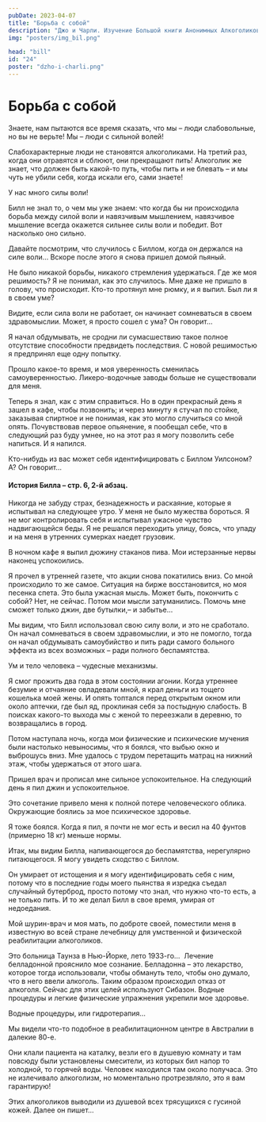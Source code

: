 ```yaml
---
pubDate: 2023-04-07
title: "Борьба с собой"
description: "Джо и Чарли. Изучение Большой книги Анонимных Алкоголиков. (023)"
img: "posters/img_bil.png"

head: "bill"
id: "24"
poster: "dzho-i-charli.png"
---
```


# Борьба с собой

Знаете, нам пытаются все время сказать, что мы – люди слабовольные, но вы не верьте! Мы – люди с сильной волей!

Слабохарактерные люди не становятся алкоголиками. На третий раз, когда они отравятся и сблюют, они прекращают пить! Алкоголик же знает, что должен быть какой-то путь, чтобы пить и не блевать – и мы чуть не убили себя, когда искали его, сами знаете!

У нас много силы воли!

Билл не знал то, о чем мы уже знаем: что когда бы ни происходила борьба между силой воли и навязчивым мышлением, навязчивое мышление всегда окажется сильнее силы воли и победит.
Вот насколько оно сильно.

Давайте посмотрим, что случилось с Биллом, когда он держался на силе воли…
Вскоре после этого я снова пришел домой пьяный.

Не было никакой борьбы, никакого стремления удержаться. Где же моя решимость? Я не понимал, как это случилось. Мне даже не пришло в голову, что происходит. Кто-то протянул мне рюмку, и я выпил. Был ли я в своем уме?

Видите, если сила воли не работает, он начинает сомневаться в своем здравомыслии. Может, я просто сошел с ума? Он говорит…

Я начал обдумывать, не сродни ли сумасшествию такое полное отсутствие способности предвидеть последствия.
С новой решимостью я предпринял еще одну попытку.

Прошло какое-то время, и моя уверенность сменилась самоуверенностью. Ликеро-водочные заводы больше не существовали для меня.

Теперь я знал, как с этим справиться. Но в один прекрасный день я зашел в кафе, чтобы позвонить; и через минуту я стучал по стойке, заказывая спиртное и не понимая, как это могло случиться со мной опять. Почувствовав первое опьянение, я пообещал себе, что в следующий раз буду умнее, но на этот раз я могу позволить себе напиться. И я напился.

Кто-нибудь из вас может себя идентифицировать с Биллом Уилсоном? А? Он говорит…

#### История Билла – стр. 6, 2-й абзац.

Никогда не забуду страх, безнадежность и раскаяние, которые я испытывал на следующее утро. У меня не было мужества бороться. Я не мог контролировать себя и испытывал ужасное чувство надвигающейся беды. Я не решался переходить улицу, боясь, что упаду и на меня в утренних сумерках наедет грузовик.

В ночном кафе я выпил дюжину стаканов пива. Мои истерзанные нервы наконец успокоились.

Я прочел в утренней газете, что акции снова покатились вниз. Со мной происходило то же самое. Ситуация на бирже восстановится, но моя песенка спета. Это была ужасная мысль. Может быть, покончить с собой? Нет, не сейчас. Потом мои мысли затуманились. Помочь мне сможет только джин, две бутылки,– и забытье…

Мы видим, что Билл использовал свою силу воли, и это не сработало. Он начал сомневаться в своем здравомыслии, и это не помогло, тогда он начал обдумывать самоубийство и пить ради самого больного эффекта из всех возможных – ради полного беспамятства.

Ум и тело человека – чудесные механизмы.

Я смог прожить два года в этом состоянии агонии. Когда утреннее безумие и отчаяние овладевали мной, я крал деньги из тощего кошелька моей жены. И опять топтался перед открытым окном или около аптечки, где был яд, проклиная себя за постыдную слабость. В поисках какого-то выхода мы с женой то переезжали в деревню, то возвращались в город.

Потом наступала ночь, когда мои физические и психические мучения были настолько невыносимы, что я боялся, что выбью окно и выброшусь вниз. Мне удалось с трудом перетащить матрац на нижний этаж, чтобы удержаться от этого шага.

Пришел врач и прописал мне сильное успокоительное. На следующий день я пил джин и успокоительное.

Это сочетание привело меня к полной потере человеческого облика. Окружающие боялись за мое психическое здоровье.

Я тоже боялся. Когда я пил, я почти не мог есть и весил на 40 фунтов (примерно 18 кг) меньше нормы.

Итак, мы видим Билла, напивающегося до беспамятства, нерегулярно питающегося. Я могу увидеть сходство с Биллом.

Он умирает от истощения и я могу идентифицировать себя с ним, потому что в последние годы моего пьянства я изредка съедал случайный бутерброд, просто потому что знал, что нужно что-то есть, а не только пить. И то же делал Билл в свое время, умирая от недоедания.

Мой шурин-врач и моя мать, по доброте своей, поместили меня в известную во всей стране лечебницу для умственной и физической реабилитации алкоголиков.

Это больница Таунза в Нью-Йорке, лето 1933-го…  Лечение белладонной прояснило мое сознание.
Белладонна – это лекарство, которое тогда использовали, чтобы обмануть тело, чтобы оно думало, что в него ввели алкоголь. Таким образом происходил отказ от алкоголя. Сейчас для этих целей используют Сибазон.
Водные процедуры и легкие физические упражнения укрепили мое здоровье.

Водные процедуры, или гидротерапия…

Мы видели что-то подобное в реабилитационном центре в Австралии в далекие 80-е.

Они клали пациента на каталку, везли его в душевую комнату и там повсюду были установлены смесители, из которых бил напор то холодной, то горячей воды. Человек находился там около получаса. Это не излечивало алкоголизм, но моментально протрезвляло, это я вам гарантирую!

Этих алкоголиков выводили из душевой всех трясущихся с гусиной кожей. Далее он пишет…
